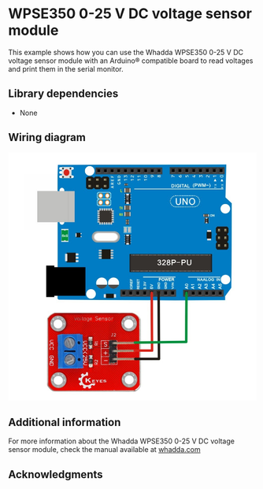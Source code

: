 # WPSE350 0-25 V DC voltage sensor module
This example shows how you can use the Whadda WPSE350 0-25 V DC voltage sensor module with an Arduino® compatible board to read voltages and print them in the serial monitor.

## Library dependencies
* None

## Wiring diagram
![](./wiring_diagram.jpg)

## Additional information
  For more information about the Whadda WPSE350 0-25 V DC voltage sensor module, check the manual available at [whadda.com](https://whadda.com)

## Acknowledgments